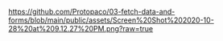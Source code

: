 https://github.com/Protopaco/03-fetch-data-and-forms/blob/main/public/assets/Screen%20Shot%202020-10-28%20at%209.12.27%20PM.png?raw=true
